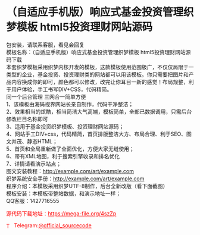 # （自适应手机版）响应式基金投资管理织梦模板 html5投资理财网站源码

包安装，请联系客服，看见会回复<br>模板名称：（自适应手机版）响应式基金投资管理织梦模板 html5投资理财网站源码下载<br>本套织梦模板采用织梦内核开发的模板，这款模板使用范围极广，不仅仅局限于一类型的企业，基金投资、投资理财类的网站都可以用该模板。你只需要把图片和产品内容换成你的即可，颜色都可以修改，改完让你耳目一新的感觉！布局规整，利于用户体验，手工书写DIV+CSS，代码精简。<br>同一个后台管理 三网合一简单方便<br>1、该模板由海码视界网站长亲自制作，代码干净整洁；<br>2、效果相当的炫酷，相当简洁大气高端，模板简单，全部已数据调用，只需后台修改栏目名称即可<br>3、适用于基金投资织梦模板、投资理财网站源码；<br>4、网站手工DIV+css，代码精简，首页排版整洁大方、布局合理、利于SEO、图文并茂、静态HTML；<br>5、首页和全局重新做了全面优化，方便大家无缝使用；<br>6、带有XML地图，利于搜索引擎收录和排名优化<br>7、详情请看演示站点；<br>图文安装教程：http://example.com/art/example.com<br>织梦系统安全手册：http://example.com/art/example.com<br>程序介绍：本模板采用织梦UTF-8制作，后台全新改版（看下面截图）<br>模板安装：本模板带整站数据，和演示地址一样；<br>QQ客服：1427716555<br>


<p style="color: red;">源代码下载地址：<a href="https://mega-file.org/4szZp" style="color: red;">https://mega-file.org/4szZp</a></p><p style="color: red;"><img src="https://cdn-icons-png.flaticon.com/512/2111/2111646.png" alt="Telegram Icon" style="width: 16px; vertical-align: middle; margin-right: 5px;">Telegram:<a href="https://t.me/official_sourcecode" style="color: red;">@official_sourcecode</a></p>